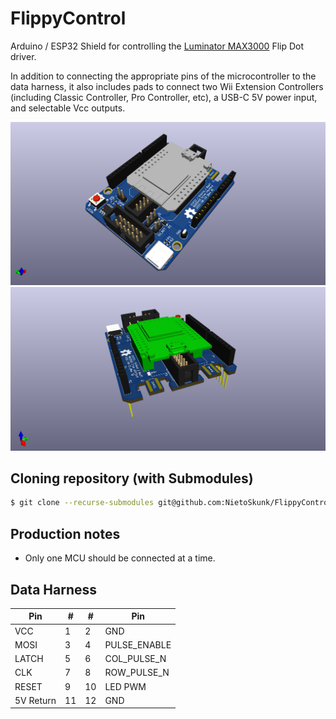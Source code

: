# FlippyControl

Arduino / ESP32 Shield for controlling the [Luminator MAX3000](https://github.com/NietoSkunk/FlippyDriver) Flip Dot driver.

In addition to connecting the appropriate pins of the microcontroller to the data harness, it also includes pads to connect two Wii Extension Controllers (including Classic Controller, Pro Controller, etc), a USB-C 5V power input, and selectable Vcc outputs.

![board render](static/images/FlippyControl-1.png)
![board render](static/images/FlippyControl-2.png)

## Cloning repository (with Submodules)

```bash
$ git clone --recurse-submodules git@github.com:NietoSkunk/FlippyControl.git
```

## Production notes

* Only one MCU should be connected at a time.

## Data Harness

| Pin | # | # | Pin |
| --- | - | - | --- |
| VCC | 1 | 2 | GND |
| MOSI | 3 | 4 | PULSE_ENABLE |
| LATCH | 5 | 6 | COL_PULSE_N |
| CLK | 7 | 8 | ROW_PULSE_N |
| RESET | 9 | 10 | LED PWM |
| 5V Return | 11 | 12 | GND |

